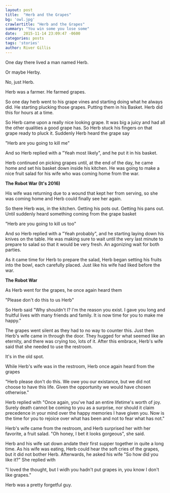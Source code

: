 ```yaml
---
layout: post
title:  "Herb and the Grapes"
bg: 'owl.jpg'
crawlertitle: "Herb and the Grapes"
summary: "You win some you lose some"
date:   2015-11-14 23:09:47 -0600
categories: posts
tags: 'stories'
author: River Gillis
---
```


One day there lived a man named Herb.

Or maybe Herby.

No, just Herb.

Herb was a farmer. He farmed grapes.

So one day herb went to his grape vines and starting  doing what he always did. He starting plucking those grapes. Putting them in his Basket. Herb did this for hours at a time.

So Herb came upon a really nice looking grape. It was big a juicy and had all the other qualities a good grape has. So Herb stuck his fingers on that grape ready to pluck it. Suddenly Herb heard the grape say

"Herb are you going to kill me"

And so Herb replied with a "Yeah most likely", and he put it in his basket.

Herb continued on picking grapes until, at the end of the day, he came home and set his basket down inside his kitchen. He was going to make a nice fruit salad for his wife who was coming home from the war.

**The Robot War (It's 2016)**

His wife was returning due to a wound that kept her from serving, so she was coming home and Herb could finally see her again.

So there Herb was, in the kitchen. Getting his pots out. Getting his pans out. Until suddenly heard something coming from the grape basket

"Herb are you going to kill us too"

And so Herb replied with a "Yeah probably", and he starting laying down his knives on the table. He was making sure to wait until the very last minute to prepare to salad so that it would be very fresh. An agonizing wait for both parties.

As it came time for Herb to prepare the salad, Herb began setting his fruits into the bowl, each carefully placed. Just like his wife had liked before the war.

**The Robot War**

As Herb went for the grapes, he once again heard them

"Please don't do this to us Herb"

So Herb said "Why shouldn't I? I'm the reason you exist. I gave you long and fruitful lives with many friends and family. It is now time for you to make me happy."

The grapes went silent as they had to no way to counter this. Just then Herb's wife came in through the door. They hugged for what seemed like an eternity, and there was crying too, lots of it. After this embrace, Herb's wife said that she needed to use the restroom.

It's in the old spot.

While Herb's wife was in the restroom, Herb once again heard from the grapes

"Herb please don't do this. We owe you our existance, but we did not choose to have this life. Given the opportunity we would have chosen otherwise."

Herb replied with "Once again, you've had an entire lifetime's worth of joy. Surely death cannot be coming to you as a surprise, nor should it claim precedence in your mind over the happy memories I have given you. Now is the time for you to rejoice over what has been and not to fear what has not."

Herb's wife came from the restroom, and Herb surprised her with her favorite, a fruit salad. "Oh honey, I bet it looks gorgeous", she said.

Herb and his wife sat down andate their first supper together in quite a long time. As his wife was eating, Herb could hear the soft cries of the grapes, but it did not bother Herb. Afterwards, he asked his wife "So how did you like it?" She replied with

"I loved the thought, but I widh you hadn't put grapes in, you know I don't like grapes."

Herb was a pretty forgetful guy.

